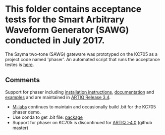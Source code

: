 
# This folder contains acceptance tests for the Smart Arbitrary Waveform Generator (SAWG) conducted in July 2017. 

The Sayma two-tone (SAWG) gateware was prototyped on the KC705 as a project code named 'phaser'. An automated script that runs the acceptance testes is [here](https://github.com/jbqubit/sinara-testing/blob/master/kc705-ad9154-fmc-ebz/repository/phaser/test_suite.py).  

## Comments


    
 
Support for phaser including [installation instructions](http://m-labs.hk/artiq/manual-release-3/core_device.html?highlight=phaser#phaser), [documentation](http://m-labs.hk/artiq/manual-release-3/core_drivers_reference.html?highlight=sawg#module-artiq.coredevice.sawg) and [examples](https://github.com/m-labs/artiq/tree/3.4/artiq/examples/phaser) and are maintained in 
[ARTIQ Release 3.4](https://github.com/m-labs/artiq/tree/3.4). 
- [M-labs](http://m-labs.hk/artiq/index.html) continues to maintain and occasionally build .bit for the KC705 phaser demo.
-  Use conda to get .bit file: [package](https://anaconda.org/m-labs/artiq-kc705-phaser/files)
 - Support for phaser on KC705 is discontinued for [ARTIQ >4.0](https://github.com/m-labs/artiq) (github master)
